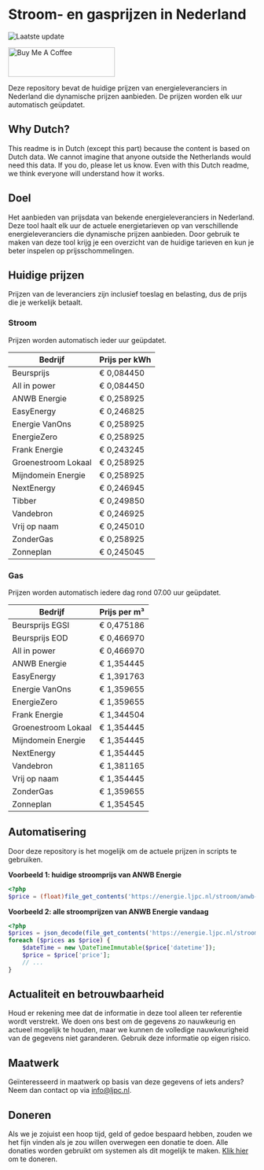 # Stroom- en gasprijzen in Nederland

![Laatste update](https://img.shields.io/badge/laatste%20update-2025--02--20%2013%3A00%20CET-brightgreen)

<a href="https://www.buymeacoffee.com/Lars-" target="_blank"><img src="https://cdn.buymeacoffee.com/buttons/v2/default-orange.png" alt="Buy Me A Coffee" height="60" style="height: 60px !important;width: 217px !important;" ></a>

Deze repository bevat de huidige prijzen van energieleveranciers in Nederland die dynamische prijzen aanbieden. De prijzen worden elk uur automatisch geüpdatet.

## Why Dutch?

This readme is in Dutch (except this part) because the content is based on Dutch data. We cannot imagine that anyone outside the Netherlands would need this data. If you do, please let us know. Even with this Dutch readme, we think
everyone will understand how it works.

## Doel

Het aanbieden van prijsdata van bekende energieleveranciers in Nederland. Deze tool haalt elk uur de actuele energietarieven op van verschillende energieleveranciers die dynamische prijzen aanbieden. Door gebruik te maken van deze tool
krijg je een overzicht van de huidige tarieven en kun je beter inspelen op prijsschommelingen.

## Huidige prijzen

Prijzen van de leveranciers zijn inclusief toeslag en belasting, dus de prijs die je werkelijk betaalt.

### Stroom

Prijzen worden automatisch ieder uur geüpdatet.

 Bedrijf | Prijs per kWh 
---------|---------------
Beursprijs | € 0,084450
All in power | € 0,084450
ANWB Energie | € 0,258925
EasyEnergy | € 0,246825
Energie VanOns | € 0,258925
EnergieZero | € 0,258925
Frank Energie | € 0,243245
Groenestroom Lokaal | € 0,258925
Mijndomein Energie | € 0,258925
NextEnergy | € 0,246945
Tibber | € 0,249850
Vandebron | € 0,246925
Vrij op naam | € 0,245010
ZonderGas | € 0,258925
Zonneplan | € 0,245045


### Gas

Prijzen worden automatisch iedere dag rond 07.00 uur geüpdatet.

 Bedrijf | Prijs per m³ 
---------|--------------
Beursprijs EGSI | € 0,475186
Beursprijs EOD | € 0,466970
All in power | € 0,466970
ANWB Energie | € 1,354445
EasyEnergy | € 1,391763
Energie VanOns | € 1,359655
EnergieZero | € 1,359655
Frank Energie | € 1,344504
Groenestroom Lokaal | € 1,354445
Mijndomein Energie | € 1,354445
NextEnergy | € 1,354445
Vandebron | € 1,381165
Vrij op naam | € 1,354445
ZonderGas | € 1,359655
Zonneplan | € 1,354545


## Automatisering

Door deze repository is het mogelijk om de actuele prijzen in scripts te gebruiken.

**Voorbeeld 1: huidige stroomprijs van ANWB Energie**

```php
<?php
$price = (float)file_get_contents('https://energie.ljpc.nl/stroom/anwb-energie-nu.txt');

```

**Voorbeeld 2: alle stroomprijzen van ANWB Energie vandaag**

```php
<?php
$prices = json_decode(file_get_contents('https://energie.ljpc.nl/stroom/all-in-power-vandaag.json'),true);
foreach ($prices as $price) {
    $dateTime = new \DateTimeImmutable($price['datetime']);
    $price = $price['price'];
    // ...
}
```

## Actualiteit en betrouwbaarheid

Houd er rekening mee dat de informatie in deze tool alleen ter referentie wordt verstrekt. We doen ons best om de gegevens zo nauwkeurig en actueel mogelijk te houden, maar we kunnen de volledige nauwkeurigheid van de gegevens niet
garanderen. Gebruik deze informatie op eigen risico.

## Maatwerk

Geïnteresseerd in maatwerk op basis van deze gegevens of iets anders? Neem dan contact op
via [info@ljpc.nl](mailto:info@ljpc.nl?subject=Energie%20prijzen).

## Doneren

Als we je zojuist een hoop tijd, geld of gedoe bespaard hebben, zouden we het fijn vinden als je zou willen overwegen een
donatie te doen. Alle donaties worden gebruikt om systemen als dit mogelijk te
maken. [Klik hier](https://www.buymeacoffee.com/Lars-) om te doneren.
